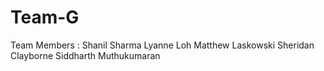 # Team-G

Team Members : 
Shanil Sharma
Lyanne Loh
Matthew Laskowski
Sheridan Clayborne
Siddharth Muthukumaran